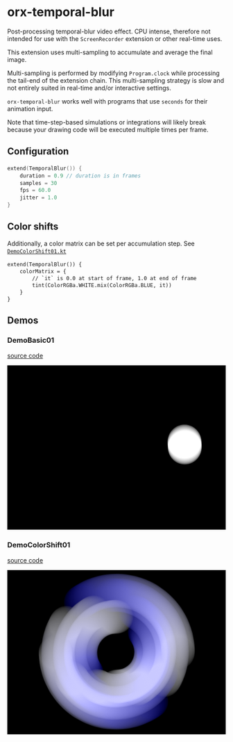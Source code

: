 # orx-temporal-blur

Post-processing temporal-blur video effect. CPU intense, therefore not intended 
for use with the `ScreenRecorder` extension or other real-time uses.

This extension uses multi-sampling to accumulate and average the final image. 

Multi-sampling is performed by modifying `Program.clock` 
while processing the tail-end of the extension chain. This multi-sampling strategy is slow and not
entirely suited in real-time and/or interactive settings.

`orx-temporal-blur` works well with programs that use `seconds` for their animation input.

Note that time-step-based simulations or integrations will likely break because your drawing code will be executed multiple times
per frame.

## Configuration

```kotlin
extend(TemporalBlur()) {
    duration = 0.9 // duration is in frames
    samples = 30 
    fps = 60.0 
    jitter = 1.0
}
```

## Color shifts

Additionally, a color matrix can be set per accumulation step. See [`DemoColorShift01.kt`](src/demo/kotlin/DemoColorShift01.kt)

```
extend(TemporalBlur()) {
    colorMatrix = {
        // `it` is 0.0 at start of frame, 1.0 at end of frame
        tint(ColorRGBa.WHITE.mix(ColorRGBa.BLUE, it))
    }
}
```


<!-- __demos__ -->
## Demos
### DemoBasic01
[source code](src/demo/kotlin/DemoBasic01.kt)

![DemoBasic01Kt](https://raw.githubusercontent.com/openrndr/orx/media/orx-temporal-blur/images/DemoBasic01Kt.png)

### DemoColorShift01
[source code](src/demo/kotlin/DemoColorShift01.kt)

![DemoColorShift01Kt](https://raw.githubusercontent.com/openrndr/orx/media/orx-temporal-blur/images/DemoColorShift01Kt.png)
